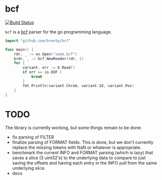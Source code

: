 bcf
===

[![Build Status](https://travis-ci.org/brentp/bcf.svg?branch=master)](https://travis-ci.org/brentp/bcf)

`bcf` is a [bcf](https://samtools.github.io/hts-specs/BCFv2_qref.pdf) parser for the go programming language.

```Go
import "github.com/brentp/bcf"

func main() {
    rdr, _ := os.Open("some.bcf")
    brdr, _ := bcf.NewReader(rdr, 2)
    for {
        variant, err := b.Read()
        if err == io.EOF {
            break
        }
        fmt.Println(variant.Chrom, variant.Id, variant.Pos)
    }
}
```

TODO
====
The library is currently working, but some things remain to be done:

+ fix parsing of FILTER
+ finalize parsing of FORMAT fields. This is done, but we don't currently replace the missing tokens with NaN or whatever is appropriate.
+ benchmark the current INFO and FORMAT parsing (which is lazy) that saves a slice (3 uint32's) to the underlying data to compare to just saving the offsets and having each entry in the INFO pull from
 the same underlying slice.
+ docs

